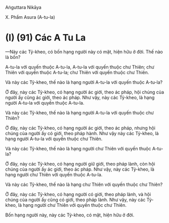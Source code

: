 Aṅguttara Nikāya

X. Phẩm Asura (A-tu-la)

# (I) (91) Các A Tu La

—Này các Tỷ-kheo, có bốn hạng người này có mặt, hiện hữu ở đời. Thế nào là bốn?

A-tu-la với quyến thuộc A-tu-la, A-tu-la với quyến thuộc chư Thiên; chư Thiên với quyến thuộc A-tu-la; chư Thiên với quyến thuộc chư Thiên.

Và này các Tỷ-kheo, thế nào là hạng người A-tu-la với quyến thuộc A-tu-la?

Ở đây, này các Tỷ-kheo, có hạng người ác giới, theo ác pháp, hội chúng của người ấy cũng ác giới, theo ác pháp. Như vậy, này các Tỷ-kheo, là hạng người A-tu-la với quyến thuộc A-tu-la.

Và này các Tỷ-kheo, thế nào là hạng người A-tu-la với quyến thuộc chư Thiên?

Ở đây, này các Tỷ-kheo, có hạng người ác giới, theo ác pháp, nhưng hội chúng của người ấy có giới, theo pháp hành. Như vậy này các Tỷ-kheo, là hạng người A-tu-la với quyến thuộc chư Thiên.

Và này các Tỷ-kheo, thế nào là hạng người chư Thiên với quyến thuộc A-tu-la?

Ở đây, này các Tỷ-kheo, có hạng người giữ giới, theo pháp lành, còn hội chúng của người ấy ác giới, theo ác pháp. Như vậy, này các Tỷ-kheo, là hạng người chư Thiên với quyến thuộc A-tu-la.

Và này các Tỷ-kheo, thế nào là hạng chư Thiên với quyến thuộc chư Thiên?

Ở đây, này các Tỷ-kheo, có hạng người có giới, theo pháp lành, và hội chúng của người ấy cũng có giới, theo pháp lành. Như vậy, này các Tỷ-kheo, là hạng người chư Thiên với quyến thuộc chư Thiên.

Bốn hạng người này, này các Tỷ-kheo, có mặt, hiện hữu ở đời.

